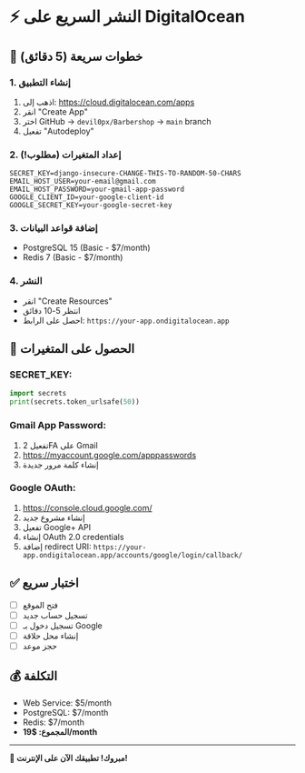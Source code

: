 # ⚡ النشر السريع على DigitalOcean

## 🎯 خطوات سريعة (5 دقائق)

### 1. إنشاء التطبيق
1. اذهب إلى: https://cloud.digitalocean.com/apps
2. انقر "Create App"
3. اختر GitHub → `devil0px/Barbershop` → `main` branch
4. تفعيل "Autodeploy"

### 2. إعداد المتغيرات (مطلوب!)
```env
SECRET_KEY=django-insecure-CHANGE-THIS-TO-RANDOM-50-CHARS
EMAIL_HOST_USER=your-email@gmail.com
EMAIL_HOST_PASSWORD=your-gmail-app-password
GOOGLE_CLIENT_ID=your-google-client-id
GOOGLE_SECRET_KEY=your-google-secret-key
```

### 3. إضافة قواعد البيانات
- PostgreSQL 15 (Basic - $7/month)
- Redis 7 (Basic - $7/month)

### 4. النشر
- انقر "Create Resources"
- انتظر 5-10 دقائق
- احصل على الرابط: `https://your-app.ondigitalocean.app`

## 🔑 الحصول على المتغيرات

### SECRET_KEY:
```python
import secrets
print(secrets.token_urlsafe(50))
```

### Gmail App Password:
1. تفعيل 2FA على Gmail
2. https://myaccount.google.com/apppasswords
3. إنشاء كلمة مرور جديدة

### Google OAuth:
1. https://console.cloud.google.com/
2. إنشاء مشروع جديد
3. تفعيل Google+ API
4. إنشاء OAuth 2.0 credentials
5. إضافة redirect URI: `https://your-app.ondigitalocean.app/accounts/google/login/callback/`

## ✅ اختبار سريع
- [ ] فتح الموقع
- [ ] تسجيل حساب جديد
- [ ] تسجيل دخول بـ Google
- [ ] إنشاء محل حلاقة
- [ ] حجز موعد

## 💰 التكلفة
- Web Service: $5/month
- PostgreSQL: $7/month
- Redis: $7/month
- **المجموع: $19/month**

---
**🚀 مبروك! تطبيقك الآن على الإنترنت!**
